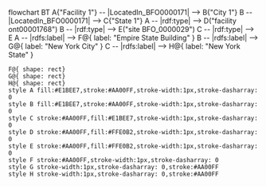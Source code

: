 flowchart BT
    A{"Facility 1"} -- |LocatedIn_BFO0000171| --> B{"City 1"}
    B -- |LocatedIn_BFO0000171| --> C{"State 1"}
    A -- |rdf:type| --> D("facility 
    ont00001768")
    B -- |rdf:type| --> E("site BFO_0000029")
    C -- |rdf:type| --> E
    A -- |rdfs:label| --> F@{ label: "Empire State Building" }
    B -- |rdfs:label| --> G@{ label: "New York City" }
    C -- |rdfs:label| --> H@{ label: "New York State" }

    F@{ shape: rect}
    G@{ shape: rect}
    H@{ shape: rect}
    style A fill:#E1BEE7,stroke:#AA00FF,stroke-width:1px,stroke-dasharray: 0
    style B fill:#E1BEE7,stroke:#AA00FF,stroke-width:1px,stroke-dasharray: 0
    style C stroke:#AA00FF,fill:#E1BEE7,stroke-width:1px,stroke-dasharray: 0
    style D stroke:#AA00FF,fill:#FFE0B2,stroke-width:1px,stroke-dasharray: 0
    style E stroke:#AA00FF,fill:#FFE0B2,stroke-width:1px,stroke-dasharray: 0
    style F stroke:#AA00FF,stroke-width:1px,stroke-dasharray: 0
    style G stroke-width:1px,stroke-dasharray: 0,stroke:#AA00FF
    style H stroke-width:1px,stroke-dasharray: 0,stroke:#AA00FF


